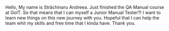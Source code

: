 Hello,
My name is Străchinaru Andreea.
Just finished the QA Manual course at GoIT.
So that means that I can myself a Junior Manual Tester?!
I want to learn new things on this new journey with you.
Hopeful that I can help the team whit my skills and free time that I kinda have.
Thank you. 
